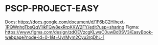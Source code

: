 # PSCP-PROJECT-EASY
Docs: https://docs.google.com/document/d/1F6bC2HIhext-1PQWnhgTbsQqV1ikFQw8exRrpKKW2FY/edit?usp=sharing
Figma: https://www.figma.com/design/zdOEVzcgKLwsC0uwBd0SV3/EasyBook-webpage?node-id=0-1&t=UyrMym2Cyu3rqDhL-1
